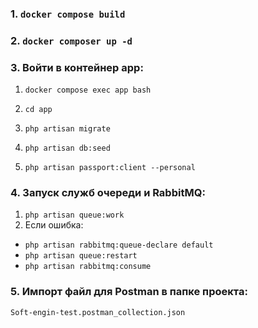 ### 1. `docker compose build`

### 2. `docker composer up -d`

### 3. Войти в контейнер app: 
1. `docker compose exec app bash`

2. `cd app`

3. `php artisan migrate`

4. `php artisan db:seed`

5. `php artisan passport:client --personal`

### 4. Запуск служб очереди и RabbitMQ:

1. `php artisan queue:work`
2. Если ошибка:
- `php artisan rabbitmq:queue-declare default`
- `php artisan queue:restart`
- `php artisan rabbitmq:consume`
### 5. Импорт файл для Postman в папке проекта: 
`Soft-engin-test.postman_collection.json`
